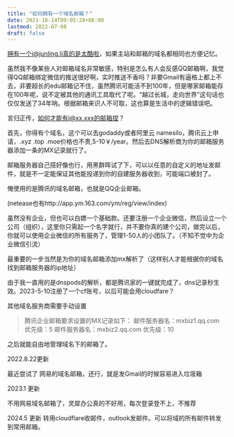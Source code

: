 ```yaml
---
title: "如何拥有一个域名邮箱？"
date: 2021-10-14T09:05:28+08:00
lastmod: 2022-07-08
draft: false
---
```


拥有一个i@junling.li真的是太酷啦，如果主站和邮箱的域名都相同也方便记忆。

虽然我不像某些人对邮箱域名非常敏感，特别是怎么有人会反感QQ邮箱啊，我觉得QQ邮箱绑定微信的推送很好啊，实时推送不香吗？非要Gmail有逼格上都上不去，非要超长的edu邮箱记不住，虽然腾讯可能活不到100年，但是哪家邮箱能存在100年呢，说不定被其他的通讯工具取代了呢。“越过长城，走向世界”这句话也仅仅发送了34年呐。根据邮箱来识人不可取，这也算是生活中的逻辑错误吧。

言归正传，如何才能有i@xx.xxx的邮箱捏？

首先，你得有个域名，这个可以去godaddy或者阿里云 namesilo，腾讯云上申请，.xyz .top .moe价格也不贵,5-10￥/year。然后去DNS解析商为你的邮箱服务器添加一条的MX记录就行了。

邮箱服务器自己搭好像也行，用黑群晖试了下，可以以任意的自定义的地址发邮件，就是不一定能保证其他能投递到你的自建服务器收到，可能端口被封了。

俺使用的是腾讯的域名邮箱，也就是QQ企业邮箱。

(netease也有http://app.ym.163.com/ym/reg/view/index) 

虽然没有企业，但也可以白嫖一个基础款。还要注册一个企业微信，然后设立一个公司（组织），这里你只需起一个名字就行，并不要你真的建个公司，做完以后，你就可以使用企业微信的所有服务了，管理1-50人的小团队了。（不知不觉中为企业微信引流）


最重要的一步当然是为你的域名邮箱添加mx解析了（这样别人才能根据你的域名找到邮箱服务器的ip地址）

由于我一直用的是dnspods的解析，都是腾讯家的一键就完成了，dns记录秒生效。2023-5-10注册了一个cf账号，以后可能会用cloudfare？

其他域名服务商需要手动设置

>腾讯企业邮箱要求设置的MX记录如下：
>邮件服务器名：mxbiz1.qq.com 优先级：5
>邮件服务器名：mxbiz2.qq.com 优先级：10

之后就能自由地管理域名下的邮箱了。

2022.8.22更新

最近尝试了 网易的域名邮箱，还行，就是发Gmail的时候容易进入垃圾箱

2023.1 更新

不用网易域名邮箱了，灵犀办公真的不好用，每次登录登不上，不推荐

2024.5 更新
转用cloudflare收邮件，outlook发邮件。可以将域的所有邮件转发到常用邮箱。

